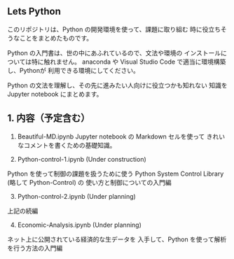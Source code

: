 ## Lets Python

このリポジトリは、Python の開発環境を使って、課題に取り組む
時に役立ちそうなことをまとめたものです。

Python の入門書は、世の中にあふれているので、文法や環境の
インストールについては特に触れません。
anaconda や Visual Studio Code で適当に環境構築し、Pythonが
利用できる環境にしてください。

Python の文法を理解し、その先に進みたい人向けに役立つかも知れない
知識を Jupyter notebook にまとめます。

## 1. 内容（予定含む）

1. Beautiful-MD.ipynb
  Jupyter notebook の Markdown セルを使って
きれいなコメントを書くための基礎知識。

2. Python-control-1.ipynb (Under construction)

  Python を使って制御の課題を扱うために使う
Python System Control Library (略して Python-Control) の
使い方と制御についての入門編

3. Python-control-2.ipynb (Under planning)

上記の続編

4. Economic-Analysis.ipynb (Under planning)

ネット上に公開されている経済的な生データを
入手して、Python を使って解析を行う方法の入門編
